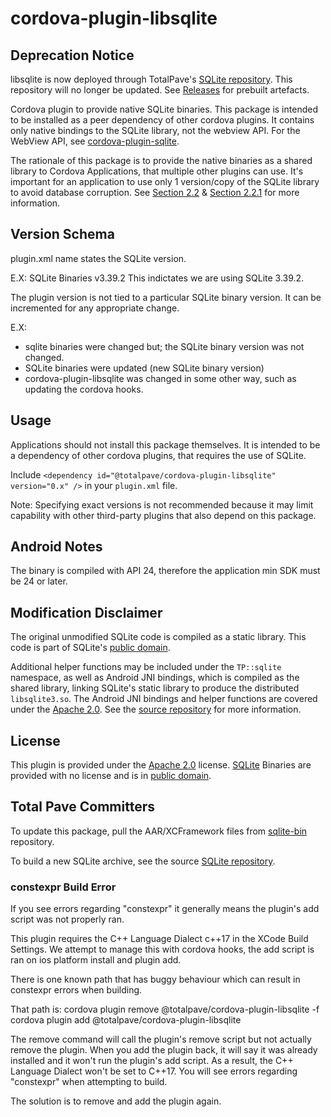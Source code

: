 cordova-plugin-libsqlite
========================

## Deprecation Notice

libsqlite is now deployed through TotalPave's [SQLite repository](https://github.com/totalpaveinc/sqlite). This repository will no longer be updated. See [Releases](https://github.com/totalpaveinc/sqlite/releases) for prebuilt artefacts.

Cordova plugin to provide native SQLite binaries. This package is intended to be installed as a peer dependency of other cordova plugins. It contains only native bindings to the SQLite library, not the webview API. For the WebView API, see [cordova-plugin-sqlite](https://github.com/totalpaveinc/cordova-plugin-sqlite).

The rationale of this package is to provide the native binaries as a shared library to Cordova Applications, that multiple other plugins can use. It's important for an application to use only 1 version/copy of the SQLite library to avoid database corruption. See [Section 2.2](https://www.sqlite.org/howtocorrupt.html#posix_close_bug) & [Section 2.2.1](https://www.sqlite.org/howtocorrupt.html#posix_close_bug) for more information.

## Version Schema

plugin.xml name states the SQLite version.

E.X: <name>SQLite Binaries v3.39.2</name>
This indictates we are using SQLite 3.39.2.

The plugin version is not tied to a particular SQLite binary version. It can be incremented for any appropriate change.

E.X:
- sqlite binaries were changed but; the SQLite binary version was not changed.
- SQLite binaries were updated (new SQLite binary version)
- cordova-plugin-libsqlite was changed in some other way, such as updating the cordova hooks.

## Usage

Applications should not install this package themselves. It is intended to be a dependency of other cordova plugins, that requires the use of SQLite.

Include `<dependency id="@totalpave/cordova-plugin-libsqlite" version="0.x" />` in your `plugin.xml` file.

Note: Specifying exact versions is not recommended because it may limit capability with other third-party plugins that also depend on this package.

## Android Notes

The binary is compiled with API 24, therefore the application min SDK must be 24 or later.

## Modification Disclaimer

The original unmodified SQLite code is compiled as a static library. This code is part of SQLite's [public domain](https://en.wikipedia.org/wiki/Public_domain).

Additional helper functions may be included under the `TP::sqlite` namespace, as well as Android JNI bindings, which is compiled as the shared library, linking SQLite's static library to produce the distributed `libsqlite3.so`. The Android JNI bindings and helper functions are covered under the [Apache 2.0](./LICENSE). See the [source repository](https://github.com/totalpaveinc/sqlite) for more information.

## License

This plugin is provided under the [Apache 2.0](./LICENSE) license. [SQLite](https://www.sqlite.org/copyright.html) Binaries are provided with no license and is in [public domain](https://en.wikipedia.org/wiki/Public_domain).

## Total Pave Committers

To update this package, pull the AAR/XCFramework files from [sqlite-bin](https://github.com/totalpaveinc/android-libcxx-bin) repository.

To build a new SQLite archive, see the source [SQLite repository](https://github.com/totalpaveinc/sqlite).

### constexpr Build Error

If you see errors regarding "constexpr" it generally means the plugin's add script was not properly ran.

This plugin requires the C++ Language Dialect c++17 in the XCode Build Settings. 
We attempt to manage this with cordova hooks, the add script is ran on ios platform install and plugin add.

There is one known path that has buggy behaviour which can result in constexpr errors when building.

That path is:
cordova plugin remove @totalpave/cordova-plugin-libsqlite -f
cordova plugin add @totalpave/cordova-plugin-libsqlite

The remove command will call the plugin's remove script but not actually remove the plugin.
When you add the plugin back, it will say it was already installed and it won't run the plugin's add script.
As a result, the C++ Language Dialect won't be set to C++17. You will see errors regarding "constexpr" when attempting to build.

The solution is to remove and add the plugin again.
